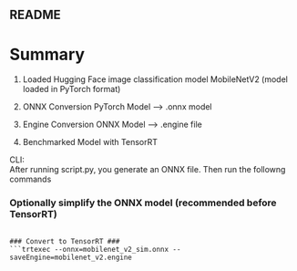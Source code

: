 ## README ##

# Summary #

1. Loaded Hugging Face image classification model
	MobileNetV2 (model loaded in PyTorch format) 
	
2. ONNX Conversion 
	PyTorch Model --> .onnx model 

3. Engine Conversion
	ONNX Model --> .engine file
	
4. Benchmarked Model with TensorRT


CLI:  
After running script.py, you generate an ONNX file. Then run the followng commands

### Optionally simplify the ONNX model (recommended before TensorRT) ###
```python3 -m onnxsim mobilenet_v2.onnx mobilenet_v2_sim.onnx

### Convert to TensorRT ###
```trtexec --onnx=mobilenet_v2_sim.onnx --saveEngine=mobilenet_v2.engine
